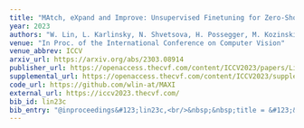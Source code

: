 ```yaml
---
title: "MAtch, eXpand and Improve: Unsupervised Finetuning for Zero-Shot Action Recognition with Language Knowledge"
year: 2023
authors: "W. Lin, L. Karlinsky, N. Shvetsova, H. Possegger, M. Kozinski, R. Panda, R. Feris, H. Kuehne, H. Bischof"
venue: "In Proc. of the International Conference on Computer Vision"
venue_abbrev: ICCV
arxiv_url: https://arxiv.org/abs/2303.08914
publisher_url: https://openaccess.thecvf.com/content/ICCV2023/papers/Lin_MAtch_eXpand_and_Improve_Unsupervised_Finetuning_for_Zero-Shot_Action_Recognition_ICCV_2023_paper.pdf
supplemental_url: https://openaccess.thecvf.com/content/ICCV2023/supplemental/Lin_MAtch_eXpand_and_ICCV_2023_supplemental.pdf
code_url: https://github.com/wlin-at/MAXI
external_url: https://iccv2023.thecvf.com/
bib_id: lin23c
bib_entry: "@inproceedings&#123;lin23c,<br/>&nbsp;&nbsp;title = &#123;&#123;MAtch, eXpand and Improve: Unsupervised Finetuning for Zero-Shot Action Recognition with Language Knowledge&#125;&#125;,<br/>&nbsp;&nbsp;author = &#123;Lin, Wei and Karlinsky, Leonid and Shvetsova, Nina and Possegger, Horst and Kozinski, Mateusz and Panda, Rameswar and Feris, Rogerio and Kuehne, Hilde and Bischof, Horst&#125;,<br/>&nbsp;&nbsp;booktitle = &#123;Proc. of the International Conference on Computer Vision (ICCV)&#125;,<br/>&nbsp;&nbsp;year = &#123;2023&#125;<br/>&#125;"
---
```

